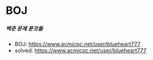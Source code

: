 # BOJ
##### 백준 문제 푼것들
* BOJ:    https://www.acmicpc.net/user/blueheart777
* solved: https://www.acmicpc.net/user/blueheart777
